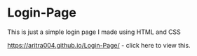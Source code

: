 # Login-Page
This is just a simple login page I made using HTML and CSS

https://aritra004.github.io/Login-Page/ - click here to view this.
